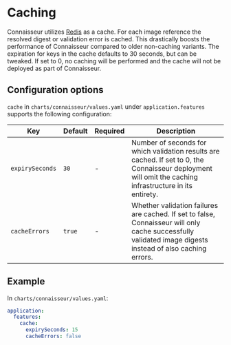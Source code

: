 # Caching

Connaisseur utilizes [Redis](https://github.com/redis/redis) as a cache.
For each image reference the resolved digest or validation error is cached.
This drastically boosts the performance of Connaisseur compared to older non-caching variants.
The expiration for keys in the cache defaults to 30 seconds, but can be tweaked.
If set to 0, no caching will be performed and the cache will not be deployed as part of Connaisseur.

## Configuration options

`cache` in `charts/connaisseur/values.yaml` under `application.features` supports the following configuration:

| Key | Default | Required | Description |
| - | - | - | - |
| `expirySeconds` | `30` | - | Number of seconds for which validation results are cached. If set to 0, the Connaisseur deployment will omit the caching infrastructure in its entirety. |
| `cacheErrors` | `true` | - | Whether validation failures are cached. If set to false, Connaisseur will only cache successfully validated image digests instead of also caching errors. |

## Example

In `charts/connaisseur/values.yaml`:

```yaml
application:
  features:
    cache:
      expirySeconds: 15
      cacheErrors: false
```
